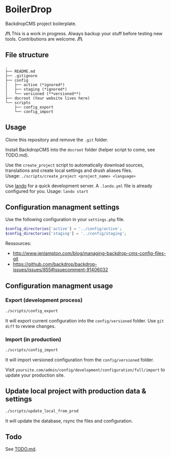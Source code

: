 # BoilerDrop

BackdropCMS project boilerplate.

**/!\\** This is a work in progress. Always backup your stuff before testing new tools. Contributions are welcome. **/!\\**

## File structure

```
.
├── README.md
├── .gitignore
├── config
│   ├── active (*ignored*)
│   ├── staging (*ignored*)
│   └── versioned (**versioned**)
├── docroot (Your website lives here)
└── scripts
    ├── config_export
    └── config_import
```

## Usage

Clone this repository and remove the `.git` folder.

Install BackdropCMS into the `docroot` folder (helper script to come, see
TODO.md).

Use the `create_project` script to automatically download sources, translations and create local settings and drush aliases files.    
Usage: `./scripts/create_project <project_name> <language>`

Use [lando](https://docs.devwithlando.io/) for a quick development server. A `.lando.yml` file is already configured for you.
Usage: `lando start`

## Configuration managment settings

Use the following configuration in your `settings.php` file.

```php
$config_directories['active'] = '../config/active';
$config_directories['staging'] = '../config/staging';
```

Ressources:

- http://www.jenlampton.com/blog/managing-backdrop-cms-config-files-git
- https://github.com/backdrop/backdrop-issues/issues/855#issuecomment-91406032

## Configuration managment usage

### Export (development process)

```bash
./scripts/config_export
```

It will export current configuration into the `config/versioned` folder. Use
`git diff` to review changes.

### Import (in production)

```bash
./scripts/config_import
```

It will import versioned configuration from the `config/versioned` folder.

Visit `yoursite.com/admin/config/development/configuration/full/import` to
update your production site.

## Update local project with production data & settings

```bash
./scripts/update_local_from_prod
```

It will update the database, rsync the files and configuration.

## Todo

See [TODO.md](TODO.md).
